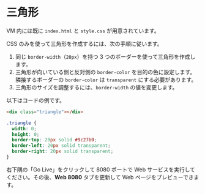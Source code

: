 # 三角形

VM 内には既に `index.html` と `style.css` が用意されています。

CSS のみを使って三角形を作成するには、次の手順に従います。

1. 同じ `border-width`（`20px`）を持つ 3 つのボーダーを使って三角形を作成します。
2. 三角形が向いている側と反対側の `border-color` を目的の色に設定します。隣接するボーダーの `border-color` は `transparent` にする必要があります。
3. 三角形のサイズを調整するには、`border-width` の値を変更します。

以下はコードの例です。

```html
<div class="triangle"></div>
```

```css
.triangle {
  width: 0;
  height: 0;
  border-top: 20px solid #9c27b0;
  border-left: 20px solid transparent;
  border-right: 20px solid transparent;
}
```

右下隅の「Go Live」をクリックして 8080 ポートで Web サービスを実行してください。その後、**Web 8080** タブを更新して Web ページをプレビューできます。

